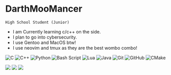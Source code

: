 # DarthMooMancer
`High School Student (Junior)`

- I am Currently learning c/c++ on the side.
- I plan to go into cybersecurity.
- I use Gentoo and MacOS btw!
- I use neovim and tmux as they are the best wombo combo!

![C](https://img.shields.io/badge/c-%2300599C.svg?style=for-the-badge&logo=c&logoColor=white) ![C++](https://img.shields.io/badge/c++-%2300599C.svg?style=for-the-badge&logo=c%2B%2B&logoColor=white) ![Python](https://img.shields.io/badge/python-3670A0?style=for-the-badge&logo=python&logoColor=ffdd54) ![Bash Script](https://img.shields.io/badge/bash_script-%23121011.svg?style=for-the-badge&logo=gnu-bash&logoColor=white) ![Lua](https://img.shields.io/badge/lua-%232C2D72.svg?style=for-the-badge&logo=lua&logoColor=white) ![Java](https://img.shields.io/badge/java-%23ED8B00.svg?style=for-the-badge&logo=openjdk&logoColor=white) ![Git](https://img.shields.io/badge/git-%23F05033.svg?style=for-the-badge&logo=git&logoColor=white) ![GitHub](https://img.shields.io/badge/github-%23121011.svg?style=for-the-badge&logo=github&logoColor=white) ![CMake](https://img.shields.io/badge/CMake-%23008FBA.svg?style=for-the-badge&logo=cmake&logoColor=white)

![](https://nirzak-streak-stats.vercel.app/?user=DarthMooMancer&theme=onedark&hide_border=false)
![](https://github-readme-stats.vercel.app/api/top-langs/?username=DarthMooMancer&theme=onedark&hide_border=false&include_all_commits=false&count_private=false&layout=compact)
[![](https://visitcount.itsvg.in/api?id=DarthMooMancer&icon=0&color=0)](https://visitcount.itsvg.in)
